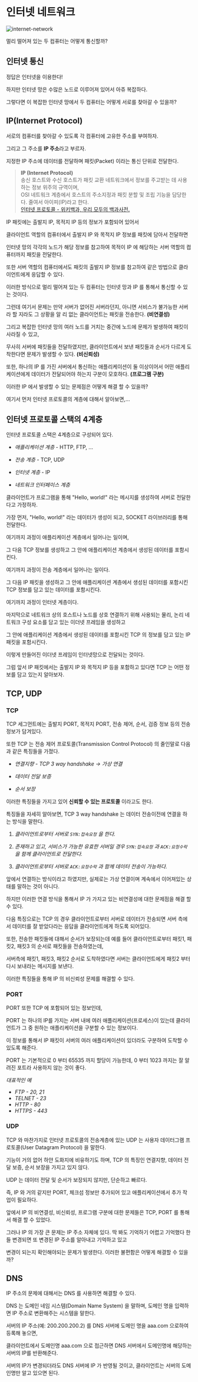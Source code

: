 # 인터넷 네트워크

![internet-network](internet-network.jpg)

멀리 떨어져 있는 두 컴퓨터는 어떻게 통신할까?

## 인터넷 통신
정답은 인터넷을 이용한다!

하지만 인터넷 망은 수많은 노드로 이루어져 있어서 아쥬 복잡하다.

그렇다면 이 복잡한 인터넷 망에서 두 컴퓨터는 어떻게 서로를 찾아갈 수 있을까?

## IP(Internet Protocol)

서로의 컴퓨터를 찾아갈 수 있도록 각 컴퓨터에 고유한 주소를 부여하자.

그리고 그 주소를 **IP 주소**라고 부르자. 

지정한 IP 주소에 데이터를 전달하며 패킷(Packet) 이라는 통신 단위로 전달한다.

> **IP (Internet Protocol)**  
> 송신 호스트와 수신 호스트가 패킷 교환 네트워크에서 정보를 주고받는 데 사용하는 정보 위주의 규역이며,  
> OSI 네트워크 계층에서 호스트의 주소지정과 패킷 분할 및 조립 기능을 담당한다. 줄여서 아이피(IP)라고 한다.   
> [인터넷 프로토콜 - 위키백과, 우리 모두의 백과사전.
](https://ko.wikipedia.org/wiki/%EC%9D%B8%ED%84%B0%EB%84%B7_%ED%94%84%EB%A1%9C%ED%86%A0%EC%BD%9C)

IP 패킷에는 출발지 IP, 목적지 IP 등의 정보가 포함되어 있어서

클라이언트 역할의 컴퓨터에서 출발지 IP 와 목적지 IP 정보를 패킷에 담아서 전달하면

인터넷 망의 각각의 노드가 해당 정보를 참고하여 목적이 IP 에 해당하는 서버 역할의 컴퓨터까지 패킷을 전달한다.

또한 서버 역할의 컴퓨터에서도 패킷의 출발지 IP 정보를 참고하여 같은 방법으로 클라이언트에게 응답할 수 있다.

이러한 방식으로 멀리 떨어져 있는 두 컴퓨터는 인터넷 망과 IP 를 통해서 통신할 수 있는 것이다.

그런데 여기서 문제는 만약 서버가 없어진 서버라던지, 아니면 서비스가 불가능한 서버라 할 지라도 그 상황을 알 리 없는 클라이언트는 패킷을 전송한다. **(비연결성)**

그리고 복잡한 인터넷 망의 여러 노드를 거치는 중간에 노드에 문제가 발생하여 패킷이 사라질 수 있고,

무사히 서버에 패킷들을 전달하였지만, 클라이언트에서 보낸 패킷들과 순서가 다르게 도착한다면 문제가 발생할 수 있다. **(비신뢰성)**

또한, 하나의 IP 를 가진 서버에서 통신하는 애플리케이션이 둘 이상이어서 어떤 애플리케이션에게 데이터가 전달되어야 하는지 구분이 모호하다. **(프로그램 구분)**

이러한 IP 에서 발생할 수 있는 문제점은 어떻게 해결 할 수 있을까?

여기서 먼저 인터넷 프로토콜의 계층에 대해서 알아보면,...

## 인터넷 프로토콜 스택의 4계층

인터넷 프로토콜 스택은 4계층으로 구성되어 있다.

- *애플리케이션 계층* - HTTP, FTP, ...  

- *전송 계층* - TCP, UDP

- *인터넷 계층* - IP

- *네트워크 인터페이스 계층*

클라이언트가 프로그램을 통해 "Hello, world!" 라는 메시지를 생성하여 서버로 전달한다고 가정하자.

가장 먼저, "Hello, world!" 라는 데이터가 생성이 되고, SOCKET 라이브러리를 통해 전달한다.

여기까지 과정이 애플리케이션 계층에서 일어나는 일이며,

그 다음 TCP 정보를 생성하고 그 안에 애플리케이션 계층에서 생성된 데이터를 포함시킨다.

여기까지 과정이 전송 계층에서 일어나는 일이다.

그 다음 IP 패킷을 생성하고 그 안에 애플리케이션 계층에서 생성된 데이터를 포함시킨 TCP 정보를 담고 있는 데이터를 포함시킨다.

여기까지 과정이 인터넷 계층이다.

마지막으로 네트워크 상의 호스트나 노드를 상호 연결하기 위해 사용되는 물리, 논리 네트워크 구성 요소를 담고 있는 이더넷 프레임을 생성하고

그 안에 애플리케이션 계층에서 생성된 데이터를 포함시킨 TCP 의 정보를 담고 있는 IP 패킷을 포함시킨다.

이렇게 만들어진 이더넷 프레임이 인터넷망으로 전달되는 것이다.

그럼 앞서 IP 패킷에서는 출발지 IP 와 목적지 IP 등을 포함하고 있다면 TCP 는 어떤 정보를 담고 있는지 알아보자.

## TCP, UDP

### TCP
TCP 세그먼트에는 출발지 PORT, 목적지 PORT, 전송 제어, 순서, 검증 정보 등의 전송 정보가 담겨있다.

또한 TCP 는 전송 제어 프로토콜(Transmission Control Protocol) 의 줄인말로 다음과 같은 특징들을 가졌다.

- *연결지향 - TCP 3 way handshake → 가상 연결*

- *데이터 전달 보증*

- *순서 보장*

이러한 특징들을 가지고 있어 **신뢰할 수 있는 프로토콜** 이라고도 한다.

특징들을 자세히 알아보면, TCP 3 way handshake 는 데이터 전송이전에 연결을 하는 방식을 말한다.

1. *클라이언트로부터 서버로 `SYN:접속요청` 을 한다.*


2. *존재하고 있고, 서비스가 가능한 유효한 서버일 경우 `SYN:접속요청` 과 `ACK:요청수락` 을 함께 클라이언트로 전달한다.*


3. *클라이언트로부터 서버로 `ACK:요청수락` 과 함께 데이터 전송이 가능하다.*

앞에서 연결하는 방식이라고 하였지만, 실제로는 가상 연결이며 계속에서 이어져있는 상태를 말하는 것이 아니다.

하지만 이러한 연결 방식을 통해서 IP 가 가지고 있는 비연결성에 대한 문제점을 해결 할 수 있다.

다음 특징으로는 TCP 의 경우 클라이언트로부터 서버로 데이터가 전송되면 서버 측에서 데이터를 잘 받았다라는 응답을 클라이언트에게 하도록 되어있다.

또한, 전송한 패킷들에 대해서 순서가 보장되는데 예를 들어 클라이언트로부터 패킷1, 패킷2, 패킷3 의 순서로 패킷들을 전송하였는데,

서버측에 패킷1, 패킷3, 패킷2 순서로 도착하였다면 서버는 클라이언트에게 패킷2 부터 다시 보내라는 메시지를 보낸다.

이러한 특징들을 통해 IP 의 비신뢰성 문제를 해결할 수 있다.

### PORT

PORT 또한 TCP 에 포함되어 있는 정보인데,

PORT 는 하나의 IP를 가지는 서버 내에 여러 애플리케이션(프로세스)이 있는데 클라이언트가 그 중 원하는 애플리케이션을 구분할 수 있는 정보이다.

이 정보를 통해서 IP 패킷이 서버의 여러 애플리케이션이 있더라도 구분하여 도착할 수 있도록 해준다.

PORT 는 기본적으로 0 부터 65535 까지 할당이 가능한데, 0 부터 1023 까지는 잘 알려진 포트라 사용하지 않는 것이 좋다.

*대표적인 예*
- *FTP - 20, 21*
- *TELNET - 23*
- *HTTP - 80*
- *HTTPS - 443*

### UDP

TCP 와 마찬가지로 인터넷 프로토콜의 전송계층에 있는 UDP 는 사용자 데이터그램 프로토콜(User Datagram Protocol) 을 말한다.

기능이 거의 없어 하얀 도화지에 비유하기도 하며, TCP 의 특징인 연결지향, 데이터 전달 보증, 순서 보장을 가지고 있지 않다.

UDP 는 데이터 전달 및 순서가 보장되지 않지만, 단순하고 빠르다.

즉, IP 와 거의 같지만 PORT, 체크섬 정보만 추가되어 있고 애플리케이션에서 추가 작업이 필요하다.

앞에서 IP 의 비연결성, 비신뢰성, 프로그램 구분에 대한 문제들은 TCP, PORT 를 통해서 해결 할 수 있었다.

그러나 IP 의 가장 큰 문제는 IP 주소 자체에 있다. 딱 봐도 기억하기 어렵고 기억했다 한들 변경되면 또 변경된 IP 주소를 알아내고 기억하고 있고

변경이 되는지 확인해야되는 문제가 발생한다. 이러한 불편함은 어떻게 해결할 수 있을까?

## DNS

IP 주소의 문제에 대해서는 DNS 를 사용하면 해결할 수 있다.

DNS 는 도메인 네임 시스템(Domain Name System) 을 말하며, 도메인 명을 입력하면 IP 주소로 변환해주는 시스템을 말한다.

서버의 IP 주소(예: 200.200.200.2) 를 DNS 서버에 도메인 명을 aaa.com 으로하여 등록해 놓으면,

클라이언트에서 도메인명 aaa.com 으로 접근하면 DNS 서버에서 도메인명에 해당하는 서버의 IP를 반환해준다.

서버의 IP가 변경되더라도 DNS 서버에 IP 가 반영될 것이고, 클라이언트는 서버의 도메인명만 알고 있으면 된다.

